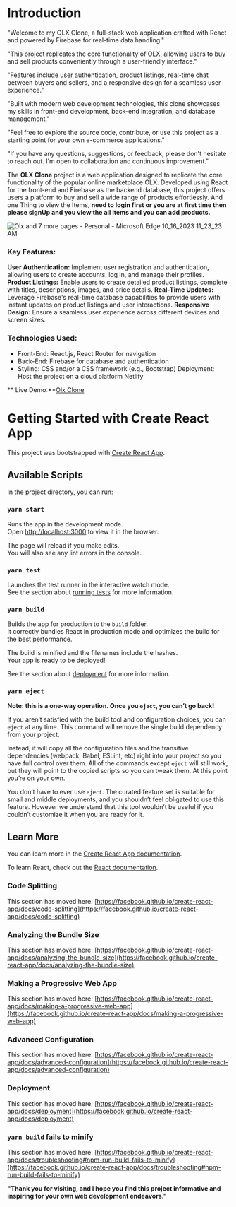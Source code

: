 # Introduction

"Welcome to my OLX Clone, a full-stack web application crafted with React and powered by Firebase for real-time data handling."

"This project replicates the core functionality of OLX, allowing users to buy and sell products conveniently through a user-friendly interface."

"Features include user authentication, product listings, real-time chat between buyers and sellers, and a responsive design for a seamless user experience."

"Built with modern web development technologies, this clone showcases my skills in front-end development, back-end integration, and database management."

"Feel free to explore the source code, contribute, or use this project as a starting point for your own e-commerce applications."

"If you have any questions, suggestions, or feedback, please don't hesitate to reach out. I'm open to collaboration and continuous improvement."

 The **OLX Clone** project is a web application designed to replicate the core functionality of the popular online marketplace OLX. Developed using React for the front-end and Firebase as the backend   database, this project offers users a platform to buy and sell a wide range of products effortlessly.
And one Thing to view the Items,  **need to login first or you are at first time then please signUp and you view the all items and you can add products.**


![Olx and 7 more pages - Personal - Microsoft​ Edge 10_16_2023 11_23_23 AM](https://github.com/Muhammed-shamal/Olx-clone/assets/108850156/7923a56d-61b9-4c38-87eb-f5718fe6450c)


### Key Features:

 **User Authentication:** Implement user registration and authentication, allowing users to create accounts, log in, and manage their profiles.
 **Product Listings:** Enable users to create detailed product listings, complete with titles, descriptions, images, and price details.
 **Real-Time Updates:** Leverage Firebase's real-time database capabilities to provide users with instant updates on product listings and user interactions.
 **Responsive Design:** Ensure a seamless user experience across different devices and screen sizes.

 ### Technologies Used:

* Front-End: React.js, React Router for navigation
* Back-End: Firebase for database and authentication
* Styling: CSS and/or a CSS framework (e.g., Bootstrap)
Deployment: Host the project on a cloud platform  Netlify

 ** Live Demo:**[Olx Clone](https://adorable-cheesecake-4d449e.netlify.app/)

# Getting Started with Create React App

This project was bootstrapped with [Create React App](https://github.com/facebook/create-react-app).

## Available Scripts

In the project directory, you can run:

### `yarn start`

Runs the app in the development mode.\
Open [http://localhost:3000](http://localhost:3000) to view it in the browser.

The page will reload if you make edits.\
You will also see any lint errors in the console.

### `yarn test`

Launches the test runner in the interactive watch mode.\
See the section about [running tests](https://facebook.github.io/create-react-app/docs/running-tests) for more information.

### `yarn build`

Builds the app for production to the `build` folder.\
It correctly bundles React in production mode and optimizes the build for the best performance.

The build is minified and the filenames include the hashes.\
Your app is ready to be deployed!

See the section about [deployment](https://facebook.github.io/create-react-app/docs/deployment) for more information.

### `yarn eject`

**Note: this is a one-way operation. Once you `eject`, you can’t go back!**

If you aren’t satisfied with the build tool and configuration choices, you can `eject` at any time. This command will remove the single build dependency from your project.

Instead, it will copy all the configuration files and the transitive dependencies (webpack, Babel, ESLint, etc) right into your project so you have full control over them. All of the commands except `eject` will still work, but they will point to the copied scripts so you can tweak them. At this point you’re on your own.

You don’t have to ever use `eject`. The curated feature set is suitable for small and middle deployments, and you shouldn’t feel obligated to use this feature. However we understand that this tool wouldn’t be useful if you couldn’t customize it when you are ready for it.

## Learn More

You can learn more in the [Create React App documentation](https://facebook.github.io/create-react-app/docs/getting-started).

To learn React, check out the [React documentation](https://reactjs.org/).

### Code Splitting

This section has moved here: [https://facebook.github.io/create-react-app/docs/code-splitting](https://facebook.github.io/create-react-app/docs/code-splitting)

### Analyzing the Bundle Size

This section has moved here: [https://facebook.github.io/create-react-app/docs/analyzing-the-bundle-size](https://facebook.github.io/create-react-app/docs/analyzing-the-bundle-size)

### Making a Progressive Web App

This section has moved here: [https://facebook.github.io/create-react-app/docs/making-a-progressive-web-app](https://facebook.github.io/create-react-app/docs/making-a-progressive-web-app)

### Advanced Configuration

This section has moved here: [https://facebook.github.io/create-react-app/docs/advanced-configuration](https://facebook.github.io/create-react-app/docs/advanced-configuration)

### Deployment

This section has moved here: [https://facebook.github.io/create-react-app/docs/deployment](https://facebook.github.io/create-react-app/docs/deployment)

### `yarn build` fails to minify

This section has moved here: [https://facebook.github.io/create-react-app/docs/troubleshooting#npm-run-build-fails-to-minify](https://facebook.github.io/create-react-app/docs/troubleshooting#npm-run-build-fails-to-minify)


**"Thank you for visiting, and I hope you find this project informative and inspiring for your own web development endeavors."**
